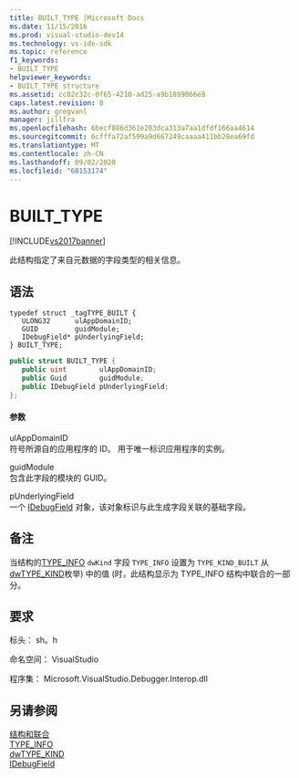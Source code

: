 ```yaml
---
title: BUILT_TYPE |Microsoft Docs
ms.date: 11/15/2016
ms.prod: visual-studio-dev14
ms.technology: vs-ide-sdk
ms.topic: reference
f1_keywords:
- BUILT_TYPE
helpviewer_keywords:
- BUILT_TYPE structure
ms.assetid: cc02c32c-0f65-4210-ad25-a9b1899066e8
caps.latest.revision: 8
ms.author: gregvanl
manager: jillfra
ms.openlocfilehash: 6becf886d361e203dca313a7aa1dfdf166aa4614
ms.sourcegitcommit: 6cfffa72af599a9d667249caaaa411bb28ea69fd
ms.translationtype: MT
ms.contentlocale: zh-CN
ms.lasthandoff: 09/02/2020
ms.locfileid: "68153174"
---
```

# <a name="built_type"></a>BUILT_TYPE
[!INCLUDE[vs2017banner](../../../includes/vs2017banner.md)]

此结构指定了来自元数据的字段类型的相关信息。  
  
## <a name="syntax"></a>语法  
  
```cpp#  
typedef struct _tagTYPE_BUILT {  
   ULONG32      ulAppDomainID;  
   GUID         guidModule;  
   IDebugField* pUnderlyingField;  
} BUILT_TYPE;  
```  
  
```csharp  
public struct BUILT_TYPE {  
   public uint        ulAppDomainID;  
   public Guid        guidModule;  
   public IDebugField pUnderlyingField;  
};  
```  
  
#### <a name="parameters"></a>参数  
 ulAppDomainID  
 符号所源自的应用程序的 ID。 用于唯一标识应用程序的实例。  
  
 guidModule  
 包含此字段的模块的 GUID。  
  
 pUnderlyingField  
 一个 [IDebugField](../../../extensibility/debugger/reference/idebugfield.md) 对象，该对象标识与此生成字段关联的基础字段。  
  
## <a name="remarks"></a>备注  
 当结构的[TYPE_INFO](../../../extensibility/debugger/reference/type-info.md) `dwKind` 字段 `TYPE_INFO` 设置为 `TYPE_KIND_BUILT` 从[dwTYPE_KIND](../../../extensibility/debugger/reference/dwtype-kind.md)枚举) 中的值 (时，此结构显示为 TYPE_INFO 结构中联合的一部分。  
  
## <a name="requirements"></a>要求  
 标头： sh。h  
  
 命名空间： VisualStudio  
  
 程序集： Microsoft.VisualStudio.Debugger.Interop.dll  
  
## <a name="see-also"></a>另请参阅  
 [结构和联合](../../../extensibility/debugger/reference/structures-and-unions.md)   
 [TYPE_INFO](../../../extensibility/debugger/reference/type-info.md)   
 [dwTYPE_KIND](../../../extensibility/debugger/reference/dwtype-kind.md)   
 [IDebugField](../../../extensibility/debugger/reference/idebugfield.md)
